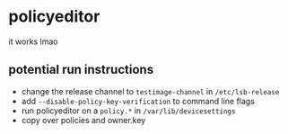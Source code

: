 # policyeditor
it works lmao

## potential run instructions
 - change the release channel to `testimage-channel` in `/etc/lsb-release`
 - add `--disable-policy-key-verification` to command line flags
 - run policyeditor on a `policy.*` in `/var/lib/devicesettings`
 - copy over policies and owner.key
